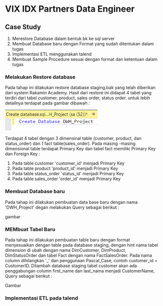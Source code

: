 # VIX IDX Partners Data Engineer

## Case Study
1. Merestore Database dalam bentuk bk ke sql server
2. Membuat Database baru dengan Format yang sudah ditentukan dalam tugas
3. Implementasi ETL menggunakan talend 
4. Membuat Sample Procedure sesuai dengan format dan ketentuan dalam tugas

### Melakukan Restore database
Pada tahap ini dilakukan restore database staging.bak yang telah diberikan dari system Rakamin Academy. Hasil dari restore ini didapat 4 tabel yang terdiri dari tabel customer, product, sales order, status order. untuk lebih detailnya terdapat pada gambar dibawah :

![alt text](https://github.com/Ujeeg/VIX-ID-X-Pertners-Data-Engineer/blob/2b53d6edd1747bb07542c10588ab9610d2a25d2c/DWH%20database.png)

Terdapat 4 tabel dengan 3 dimensinal table (customer, product, dan status_order) dan 1 fact table(sales_order). Pada masing -masing dimensional table terdapat Primary Key dan tabel fact memiliki Primary Key dan Foreign Key :
1. Pada table customer 'customer_id' menjadi Primary Key
2. Pada table product 'product_id' menjadi Primary Key
3. Pada table status_order 'status_id' menjadi Primary Key
4. Pada table sales_order 'order_id' menjadi Primary Key

### Membuat Database baru
Pada tahap ini dilakukan pembuatan data base baru dengan nama 'DWH_Project' degan melakukan Query sebagai berikut :

gambar

### MEMbuat Tabel Baru
Pada tahap ini dilakukan pembuatan table baru dengan format menyesuaikan dengan table pada database staging, dengan hint nama tabel dimension di ubah dengan nama DimCustomer, DimProduct, DimStatusOrder dan tabel Fact dengan nama FactSalesOrder. Pada nama column dihilangkan '_' dan penggunaan Pascal_Case, contoh customer_id = CustomerID. Ditambah database staging tabel customer akan ada penggabungan column first_name dan last_nama menjadi CustomerName,  Query sebagai berikut :

Gambar

### Implementasi ETL pada talend
